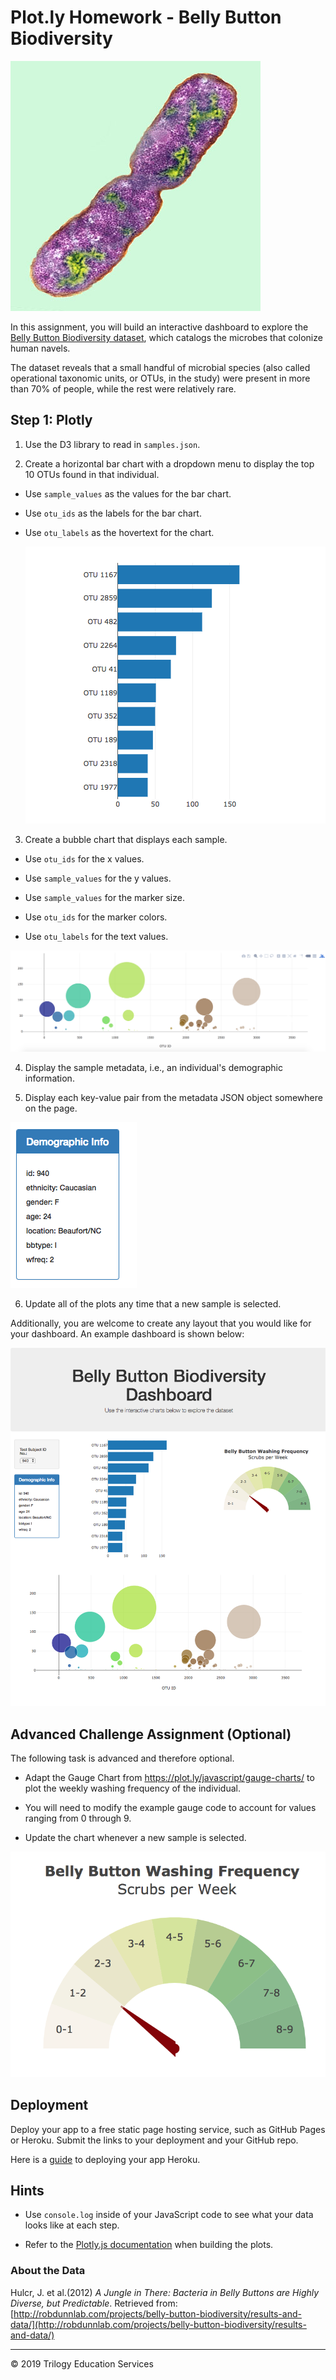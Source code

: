# Plot.ly Homework - Belly Button Biodiversity

![Bacteria by filterforge.com](Images/bacteria.jpg)

In this assignment, you will build an interactive dashboard to explore the [Belly Button Biodiversity dataset](http://robdunnlab.com/projects/belly-button-biodiversity/), which catalogs the microbes that colonize human navels.

The dataset reveals that a small handful of microbial species (also called operational taxonomic units, or OTUs, in the study) were present in more than 70% of people, while the rest were relatively rare.

## Step 1: Plotly

1. Use the D3 library to read in `samples.json`.

2. Create a horizontal bar chart with a dropdown menu to display the top 10 OTUs found in that individual.

* Use `sample_values` as the values for the bar chart.

* Use `otu_ids` as the labels for the bar chart.

* Use `otu_labels` as the hovertext for the chart.

  ![bar Chart](Images/hw01.png)

3. Create a bubble chart that displays each sample.

* Use `otu_ids` for the x values.

* Use `sample_values` for the y values.

* Use `sample_values` for the marker size.

* Use `otu_ids` for the marker colors.

* Use `otu_labels` for the text values.

![Bubble Chart](Images/bubble_chart.png)

4. Display the sample metadata, i.e., an individual's demographic information.

5. Display each key-value pair from the metadata JSON object somewhere on the page.

![hw](Images/hw03.png)

6. Update all of the plots any time that a new sample is selected.

Additionally, you are welcome to create any layout that you would like for your dashboard. An example dashboard is shown below:

![hw](Images/hw02.png)

## Advanced Challenge Assignment (Optional)

The following task is advanced and therefore optional.

* Adapt the Gauge Chart from <https://plot.ly/javascript/gauge-charts/> to plot the weekly washing frequency of the individual.

* You will need to modify the example gauge code to account for values ranging from 0 through 9.

* Update the chart whenever a new sample is selected.

![Weekly Washing Frequency Gauge](Images/gauge.png)

## Deployment

Deploy your app to a free static page hosting service, such as GitHub Pages or Heroku. Submit the links to your deployment and your GitHub repo.

Here is a [guide](Heroku_Deployment_Guide.md) to deploying your app Heroku. 

## Hints

* Use `console.log` inside of your JavaScript code to see what your data looks like at each step.

* Refer to the [Plotly.js documentation](https://plot.ly/javascript/) when building the plots.

### About the Data

Hulcr, J. et al.(2012) _A Jungle in There: Bacteria in Belly Buttons are Highly Diverse, but Predictable_. Retrieved from: [http://robdunnlab.com/projects/belly-button-biodiversity/results-and-data/](http://robdunnlab.com/projects/belly-button-biodiversity/results-and-data/)

- - -

© 2019 Trilogy Education Services
